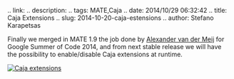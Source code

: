 .. link: 
.. description: 
.. tags: MATE,Caja
.. date: 2014/10/29 06:32:42
.. title: Caja Extensions
.. slug: 2014-10-20-caja-estensions
.. author: Stefano Karapetsas

Finally we merged in MATE 1.9 the job done by [Alexander van der Meij](https://github.com/alexandervdm) for
Google Summer of Code 2014, and from next stable release we will have
the possibility to enable/disable Caja extensions at runtime.

[![Caja extensions](/assets/2014-10-29-caja-extensions-mini.png)](/assets/2014-10-29-caja-extensions.png)
